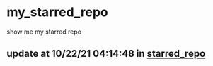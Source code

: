 # my_starred_repo
show me my starred repo

update at 10/22/21 04:14:48 in [starred_repo](./index.html)
---

